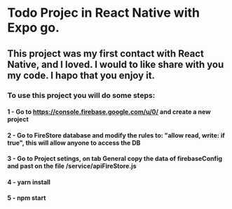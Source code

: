  # Todo Projec in React Native with Expo go.

 ## This project was my first contact with React Native, and I loved. I would to like share with you my code. I hapo that you enjoy it.
 ### To use this project you will do some steps:
 
  #### 1 - Go to https://console.firebase.google.com/u/0/ and create a new project
  #### 2 - Go to FireStore database and modify the rules to: "allow read, write: if true", this will allow anyone to access the DB
  #### 3 - Go to Project setings, on tab General copy the data of firebaseConfig and past on the file /service/apiFireStore.js
  #### 4 - yarn install
  #### 5 - npm start
